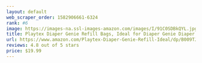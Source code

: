 ```yaml
---
layout: default 
﻿web_scraper_order: 1582906661-6324
rank: #6
image: https://images-na.ssl-images-amazon.com/images/I/91C0SDBkQYL.jpg
title: Playtex Diaper Genie Refill Bags, Ideal for Diaper Genie Diaper Pails, Pack of 3, 810 Count
url: https://www.amazon.com/Playtex-Diaper-Genie-Refill-Ideal/dp/B009TJ3J60/ref=zg_mw_hpc_6?_encoding=UTF8&psc=1&refRID=AKFJNXASQBPB6KPJQJKV
reviews: 4.8 out of 5 stars
price: $19.99 
---
```

